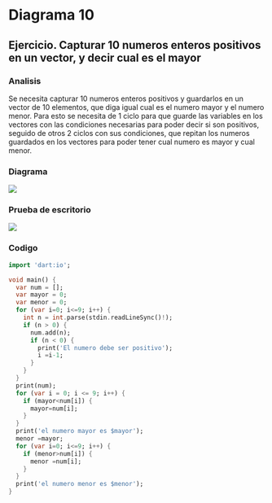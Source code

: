 # Diagrama 10
## Ejercicio. Capturar 10 numeros enteros positivos en un vector, y decir cual es el mayor
### Analisis
Se necesita capturar 10 numeros enteros positivos y guardarlos en un vector de 10 elementos, que diga igual cual es el numero mayor y el numero menor. 
Para esto se necesita de 1 ciclo para que guarde las variables en los vectores con las condiciones necesarias para poder decir si son positivos, seguido de otros 2 ciclos con sus condiciones, que repitan los numeros guardados en los vectores para poder tener cual numero es mayor y cual menor. 
### Diagrama
![](https://gyazo.com/f6298abf13d4814bece1a9de203fb3ae.png)
### Prueba de escritorio
![](https://gyazo.com/576c2d3425d372c9bdc44df8451d1ca3.png)
### Codigo
````dart
import 'dart:io';

void main() {
  var num = [];
  var mayor = 0;
  var menor = 0;
  for (var i=0; i<=9; i++) {
    int n = int.parse(stdin.readLineSync()!);
    if (n > 0) {
      num.add(n);
      if (n < 0) {
        print('El numero debe ser positivo');
        i =i-1;
      }
    }
  }
  print(num);
  for (var i = 0; i <= 9; i++) {
    if (mayor<num[i]) {
      mayor=num[i];
    }
  }
  print('el numero mayor es $mayor');
  menor =mayor;
  for (var i=0; i<=9; i++) {
    if (menor>num[i]) {
      menor =num[i];
    }
  }
  print('el numero menor es $menor');
}
